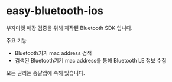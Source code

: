 # easy-bluetooth-ios
부자마켓 매장 검증을 위해 제작된 Bluetooth SDK 입니다.

주요 기능
- Bluetooth기기 mac address 검색
- 검색된 Bluetooth기기 mac address를 통해 Bluetooth LE 정보 수집

모든 권리는 종달랩에 속해 있습니다.
